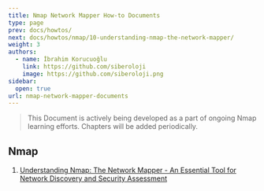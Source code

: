 ```yaml
---
title: Nmap Network Mapper How-to Documents
type: page
prev: docs/howtos/
next: docs/howtos/nmap/10-understanding-nmap-the-network-mapper/
weight: 3
authors:
  - name: İbrahim Korucuoğlu
    link: https://github.com/siberoloji
    image: https://github.com/siberoloji.png
sidebar:
  open: true
url: nmap-network-mapper-documents
---
```


> This Document is actively being developed as a part of ongoing Nmap learning efforts. Chapters will be added periodically.

## Nmap

1. [Understanding Nmap: The Network Mapper - An Essential Tool for Network Discovery and Security Assessment](/understanding-nmap-network-mapper-essential-tool-network-discovery-security-assessment/)